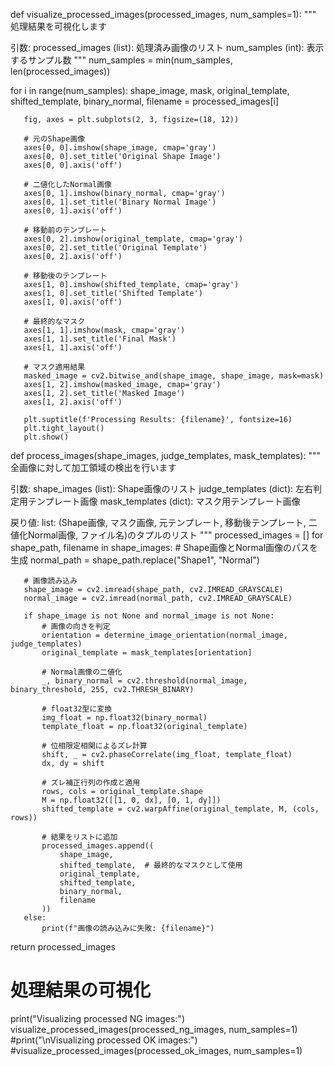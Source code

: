 def visualize_processed_images(processed_images, num_samples=1):
   """
   処理結果を可視化します
   
   引数:
       processed_images (list): 処理済み画像のリスト
       num_samples (int): 表示するサンプル数
   """
   num_samples = min(num_samples, len(processed_images))
   
   for i in range(num_samples):
       shape_image, mask, original_template, shifted_template, binary_normal, filename = processed_images[i]
       
       fig, axes = plt.subplots(2, 3, figsize=(18, 12))
       
       # 元のShape画像
       axes[0, 0].imshow(shape_image, cmap='gray')
       axes[0, 0].set_title('Original Shape Image')
       axes[0, 0].axis('off')
       
       # 二値化したNormal画像
       axes[0, 1].imshow(binary_normal, cmap='gray')
       axes[0, 1].set_title('Binary Normal Image')
       axes[0, 1].axis('off')
       
       # 移動前のテンプレート
       axes[0, 2].imshow(original_template, cmap='gray')
       axes[0, 2].set_title('Original Template')
       axes[0, 2].axis('off')
       
       # 移動後のテンプレート
       axes[1, 0].imshow(shifted_template, cmap='gray')
       axes[1, 0].set_title('Shifted Template')
       axes[1, 0].axis('off')
       
       # 最終的なマスク
       axes[1, 1].imshow(mask, cmap='gray')
       axes[1, 1].set_title('Final Mask')
       axes[1, 1].axis('off')
       
       # マスク適用結果
       masked_image = cv2.bitwise_and(shape_image, shape_image, mask=mask)
       axes[1, 2].imshow(masked_image, cmap='gray')
       axes[1, 2].set_title('Masked Image')
       axes[1, 2].axis('off')
       
       plt.suptitle(f'Processing Results: {filename}', fontsize=16)
       plt.tight_layout()
       plt.show()

def process_images(shape_images, judge_templates, mask_templates):
   """
   全画像に対して加工領域の検出を行います
   
   引数:
       shape_images (list): Shape画像のリスト
       judge_templates (dict): 左右判定用テンプレート画像
       mask_templates (dict): マスク用テンプレート画像
       
   戻り値:
       list: (Shape画像, マスク画像, 元テンプレート, 移動後テンプレート, 二値化Normal画像, ファイル名)のタプルのリスト
   """
   processed_images = []
   for shape_path, filename in shape_images:
       # Shape画像とNormal画像のパスを生成
       normal_path = shape_path.replace("Shape1", "Normal")
       
       # 画像読み込み
       shape_image = cv2.imread(shape_path, cv2.IMREAD_GRAYSCALE)
       normal_image = cv2.imread(normal_path, cv2.IMREAD_GRAYSCALE)
       
       if shape_image is not None and normal_image is not None:
           # 画像の向きを判定
           orientation = determine_image_orientation(normal_image, judge_templates)
           original_template = mask_templates[orientation]
           
           # Normal画像の二値化
           _, binary_normal = cv2.threshold(normal_image, binary_threshold, 255, cv2.THRESH_BINARY)
           
           # float32型に変換
           img_float = np.float32(binary_normal)
           template_float = np.float32(original_template)
           
           # 位相限定相関によるズレ計算
           shift, _ = cv2.phaseCorrelate(img_float, template_float)
           dx, dy = shift
           
           # ズレ補正行列の作成と適用
           rows, cols = original_template.shape
           M = np.float32([[1, 0, dx], [0, 1, dy]])
           shifted_template = cv2.warpAffine(original_template, M, (cols, rows))
           
           # 結果をリストに追加
           processed_images.append((
               shape_image, 
               shifted_template,  # 最終的なマスクとして使用
               original_template,
               shifted_template,
               binary_normal,
               filename
           ))
       else:
           print(f"画像の読み込みに失敗: {filename}")
   
   return processed_images

# 処理結果の可視化
print("Visualizing processed NG images:")
visualize_processed_images(processed_ng_images, num_samples=1)
#print("\nVisualizing processed OK images:")
#visualize_processed_images(processed_ok_images, num_samples=1)
